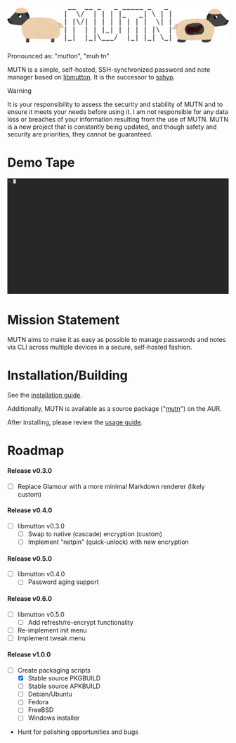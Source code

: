 ![banner](https://raw.githubusercontent.com/rwinkhart/sshyp-labs/main/extra/artwork/MUTN-banner.webp)
---
Pronounced as: "mutton", "muh·tn"

MUTN is a simple, self-hosted, SSH-synchronized password and note manager based on [libmutton](https://github.com/rwinkhart/libmutton). It is the successor to [sshyp](https://github.com/rwinkhart/sshyp).

> [!WARNING]
>It is your responsibility to assess the security and stability of MUTN and to ensure it meets your needs before using it.
>I am not responsible for any data loss or breaches of your information resulting from the use of MUTN.
>MUTN is a new project that is constantly being updated, and though safety and security are priorities, they cannot be guaranteed.

# Demo Tape
![mutn-demo.webp](https://raw.githubusercontent.com/rwinkhart/sshyp-labs/main/extra/mutn-vhs/mutn-demo.webp)

# Mission Statement
MUTN aims to make it as easy as possible to manage passwords and notes via CLI across multiple devices in a secure, self-hosted fashion.

# Installation/Building
See the [installation guide](https://github.com/rwinkhart/MUTN/blob/main/wiki/install.md).

Additionally, MUTN is available as a source package ("[mutn](https://aur.archlinux.org/packages/mutn)") on the AUR.

After installing, please review the [usage guide](https://github.com/rwinkhart/MUTN/blob/main/wiki/usage.md).

# Roadmap
#### Release v0.3.0
- [ ] Replace Glamour with a more minimal Markdown renderer (likely custom)
#### Release v0.4.0
- [ ] libmutton v0.3.0
    - [ ] Swap to native (cascade) encryption (custom)
    - [ ] Implement "netpin" (quick-unlock) with new encryption
#### Release v0.5.0
- [ ] libmutton v0.4.0
    - [ ] Password aging support
#### Release v0.6.0
- [ ] libmutton v0.5.0
    - [ ] Add refresh/re-encrypt functionality
- [ ] Re-implement init menu
- [ ] Implement tweak menu
#### Release v1.0.0
- [ ] Create packaging scripts
    - [x] Stable source PKGBUILD
    - [ ] Stable source APKBUILD
    - [ ] Debian/Ubuntu
    - [ ] Fedora
    - [ ] FreeBSD
    - [ ] Windows installer
- Hunt for polishing opportunities and bugs
